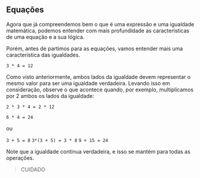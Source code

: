 ## Equações

Agora que já compreendemos bem o que é uma expressão e uma igualdade matemática, podemos entender com mais profundidade as características de uma equação e a sua lógica.

Porém, antes de partimos para as equações, vamos entender mais uma característica das igualdades.

```3 * 4 = 12```

Como visto anteriormente, ambos lados da igualdade devem representar o mesmo valor para ser uma igualdade verdadeira. Levando isso em consideração, observe o que acontece quando, por exemplo, multiplicamos por 2 ambos os lados da igualdade:

```2 * 3 * 4 = 2 * 12```

```6 * 4 = 24```

ou

```3 + 5 = 8```
```3*(3 + 5) = 3 * 8```
```9 + 15 = 24```

Note que a igualdade continua verdadeira, e isso se mantém para todas as operações.

> CUIDADO
> 